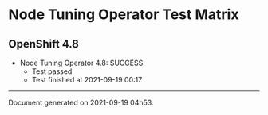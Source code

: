 
Node Tuning Operator Test Matrix
================================

OpenShift 4.8
-------------


* Node Tuning Operator 4.8: SUCCESS
  - Test passed
  - Test finished at 2021-09-19 00:17


---
Document generated on 2021-09-19 04h53.
